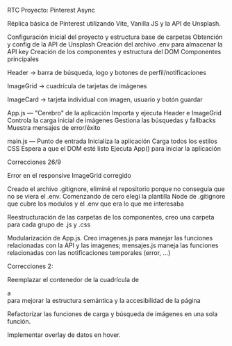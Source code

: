 RTC Proyecto: Pinterest Async

Réplica básica de Pinterest utilizando Vite, Vanilla JS y la API de Unsplash.

Configuración inicial del proyecto y estructura base de carpetas
Obtención y config de la API de Unsplash
Creación del archivo .env para almacenar la API key
Creación de los componentes y estructura del DOM
Componentes principales

Header → barra de búsqueda, logo y botones de perfil/notificaciones

ImageGrid → cuadrícula de tarjetas de imágenes

ImageCard → tarjeta individual con imagen, usuario y botón guardar

App.js — "Cerebro" de la aplicación Importa y ejecuta Header e ImageGrid Controla la carga inicial de imágenes Gestiona las búsquedas y fallbacks Muestra mensajes de error/éxito

main.js — Punto de entrada Inicializa la aplicación Carga todos los estilos CSS Espera a que el DOM esté listo Ejecuta App() para iniciar la aplicación

Correcciones 26/9

Error en el responsive ImageGrid corregido

Creado el archivo .gitignore, eliminé el repositorio porque no conseguía que no se viera el .env. Comenzando de cero elegí la plantilla Node de .gitignore que cubre los modulos y el .env que era lo que me interesaba

Reestructuración de las carpetas de los componentes, creo una carpeta para cada grupo de .js y .css

Modularización de App.js. Creo imagenes.js para manejar las funciones relacionadas con la API y las imagenes; mensajes.js maneja las funciones relacionadas con las notificaciones temporales (error, ...)

Correcciones 2:

Reemplazar el contenedor de la cuadrícula de <div> a <main> para mejorar la estructura semántica y la accesibilidad de la página

Refactorizar las funciones de carga y búsqueda de imágenes en una sola función.

Implementar overlay de datos en hover.
